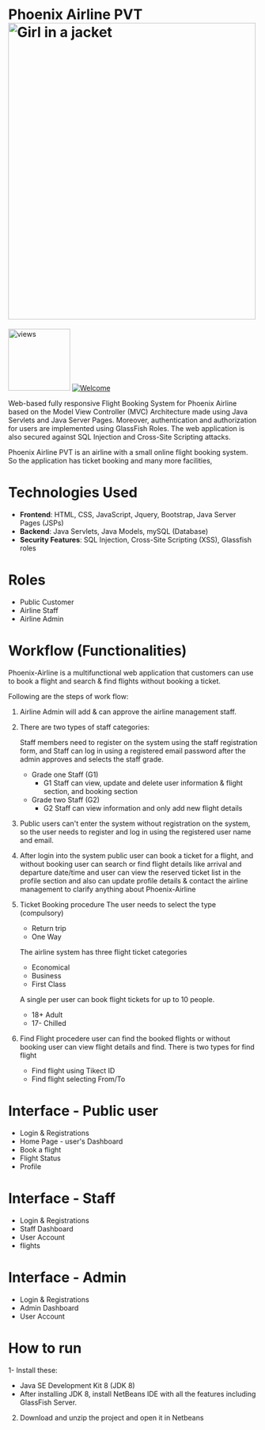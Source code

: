 # Phoenix Airline PVT <img src="Phoenix-Airline-MVP-Project/blob/main/phoenix-colorful-logo-vector_557569-218%20copywwww%20copy.png" alt="Girl in a jacket" width="500" height="600">

<a href="https://github.com/harismuneer"><img alt="views" title="Github views" src="https://komarev.com/ghpvc/?username=lakshithaonline&style=flat-square" width="125"/></a>
[![Welcome](https://img.shields.io/badge/NSBM%20Green%20University-Welcome-brightgreen)](#)

Web-based fully responsive Flight Booking System for Phoenix Airline based on the Model View Controller (MVC) Architecture made using Java Servlets and Java Server Pages. Moreover, authentication and authorization for users are implemented using GlassFish Roles. The web application is also secured against SQL Injection and Cross-Site Scripting attacks.



Phoenix Airline PVT is an airline with a small online flight booking system.  So the application has ticket booking and many more facilities,


# Technologies Used

* **Frontend**: HTML, CSS, JavaScript, Jquery, Bootstrap, Java Server Pages (JSPs)
* **Backend**: Java Servlets, Java Models, mySQL (Database)
* **Security Features**: SQL Injection, Cross-Site Scripting (XSS), Glassfish roles


# Roles

* Public Customer 
* Airline Staff
* Airline Admin 

# Workflow (Functionalities)

Phoenix-Airline is a multifunctional web application that customers can use to book a flight and search & find flights without booking a ticket. 

Following are the steps of work flow:

1. Airline Admin will add & can approve the airline management staff.
2. There are two types of staff categories:

   Staff members need to register on the system using the staff registration form, and Staff can log in using a registered    email password after the admin approves and selects the staff grade. 
      * Grade one Staff (G1)
          - G1 Staff can view, update and delete user information & flight section, and booking section 
      * Grade two Staff (G2)
          - G2 Staff can view information and only add new flight details
3. Public users can't enter the system without registration on the system, so the user needs to register and log in using the registered user name and email. 

4. After login into the system public user can book a ticket for a flight, and without booking user can search or find flight details like arrival and departure date/time and user can view the reserved ticket list in the profile section and also can update profile details & contact the airline management to clarify anything about Phoenix-Airline
   
5. Ticket Booking procedure 
   The user needs to select the type (compulsory)
      * Return trip
      * One Way
      
   The airline system has three flight ticket categories 
      * Economical 
      * Business
      * First Class

   A single per user can book flight tickets for up to 10 people. 
      * 18+ Adult 
      * 17- Chilled 

6. Find Flight procedere 
   user can find the booked flights or without booking user can view flight details and find. There is two types for find      flight
      * Find flight using Tikect ID
      * Find flight selecting From/To


# Interface - Public user

* Login & Registrations 
* Home Page - user's Dashboard 
* Book a flight
* Flight Status
* Profile

# Interface - Staff

* Login & Registrations 
* Staff Dashboard
* User Account
* flights

# Interface - Admin

* Login & Registrations 
* Admin Dashboard
* User Account

# How to run

1- Install these:

* Java SE Development Kit 8 (JDK 8)
* After installing JDK 8, install NetBeans IDE with all the features including GlassFish Server.

2. Download and unzip the project and open it in Netbeans





